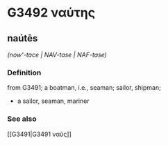 # G3492 ναύτης

## naútēs

_(now'-tace | NAV-tase | NAF-tase)_

### Definition

from G3491; a boatman, i.e., seaman; sailor, shipman; 

- a sailor, seaman, mariner

### See also

[[G3491|G3491 ναῦς]]
